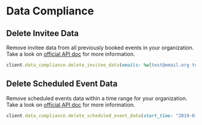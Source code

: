 # Data Compliance

## Delete Invitee Data

Remove invitee data from all previously booked events in your organization. Take a look on [official API doc](https://developer.calendly.com/api-docs/4cf896120a018-delete-invitee-data) for more information.

```ruby
client.data_compliance.delete_invitee_data(emails: %w[test@email.org test2@email.org])
```

## Delete Scheduled Event Data

Remove scheduled events data within a time range for your organization. Take a look on [official API doc](https://developer.calendly.com/api-docs/fc9211ad9b551-delete-scheduled-event-data) for more information.

```ruby
client.data_compliance.delete_scheduled_event_data(start_time: "2019-01-02T03:04:05.678123Z", end_time: "2021-01-01T02:04:05.678123Z")
```
